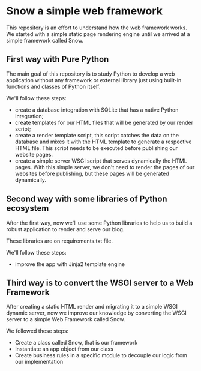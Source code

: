 # Snow a simple web framework

This repository is an effort to understand how the web framework works. We started 
with a simple static page rendering engine until we arrived at a simple framework called Snow.

## First way with Pure Python 

The main goal of this repository is to study Python to develop a web application without any framework or external 
library just using built-in functions and classes of Python itself.

We'll follow these steps:

- create a database integration with SQLite that has a native Python integration;
- create templates for our HTML files that will be generated by our render script;
- create a render template script, this script catches the data on the database and mixes it with the HTML template to generate a respective HTML file. This script needs to be executed before publishing our website pages.
- create a simple server WSGI script that serves dynamically the HTML pages. With this simple server, we don't need to render the pages of our websites before publishing, but these pages will be generated dynamically.

## Second way with some libraries of Python ecosystem

After the first way, now we'll use some Python libraries to help us to build a robust application to render and serve our blog.

These libraries are on requirements.txt file.

We'll follow these steps:

- improve the app with Jinja2 template engine

## Third way is to convert the WSGI server to a Web Framework

After creating a static HTML render and migrating it to a simple WSGI dynamic server, now we improve our knowledge by 
converting the WSGI server to a simple Web Framework called Snow.

We followed these steps:

- Create a class called Snow, that is our framework
- Instantiate an app object from our class
- Create business rules in a specific module to decouple our logic from our implementation
